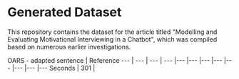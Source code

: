 # Generated Dataset

This repository contains the dataset for the article titled "Modelling and Evaluating Motivational Interviewing in a Chatbot", which was compiled based on numerous earlier investigations.

OARS - adapted sentence | Reference
--- | --- | --- | --- |--- |--- |--- |--- |--- |--- |--- |---
Seconds | 301 |
